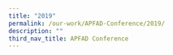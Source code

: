 ```yaml
---
title: "2019"
permalink: /our-work/APFAD-Conference/2019/
description: ""
third_nav_title: APFAD Conference
---
```


